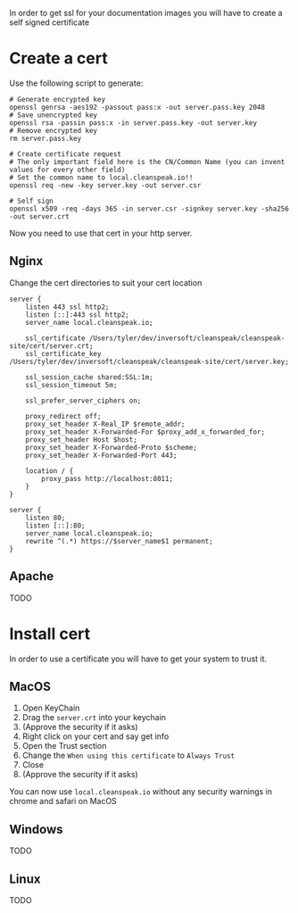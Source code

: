 In order to get ssl for your documentation images you will have to create a self signed certificate


# Create a cert
Use the following script to generate:

```shell script
# Generate encrypted key
openssl genrsa -aes192 -passout pass:x -out server.pass.key 2048
# Save unencrypted key
openssl rsa -passin pass:x -in server.pass.key -out server.key
# Remove encrypted key
rm server.pass.key

# Create certificate request
# The only important field here is the CN/Common Name (you can invent values for every other field)
# Set the common name to local.cleanspeak.io!!
openssl req -new -key server.key -out server.csr 

# Self sign
openssl x509 -req -days 365 -in server.csr -signkey server.key -sha256 -out server.crt
```

Now you need to use that cert in your http server.

## Nginx

Change the cert directories to suit your cert location

```nginx
server {
    listen 443 ssl http2;
    listen [::]:443 ssl http2;
    server_name local.cleanspeak.io;

    ssl_certificate /Users/tyler/dev/inversoft/cleanspeak/cleanspeak-site/cert/server.crt;
    ssl_certificate_key /Users/tyler/dev/inversoft/cleanspeak/cleanspeak-site/cert/server.key;

    ssl_session_cache shared:SSL:1m;
    ssl_session_timeout 5m;

    ssl_prefer_server_ciphers on;

    proxy_redirect off;
    proxy_set_header X-Real_IP $remote_addr;
    proxy_set_header X-Forwarded-For $proxy_add_x_forwarded_for;
    proxy_set_header Host $host;
    proxy_set_header X-Forwarded-Proto $scheme;
    proxy_set_header X-Forwarded-Port 443;

    location / {
        proxy_pass http://localhost:8011;
    }
}

server {
    listen 80;
    listen [::]:80;
    server_name local.cleanspeak.io;
    rewrite ^(.*) https://$server_name$1 permanent;
}
```

## Apache
TODO

# Install cert

In order to use a certificate you will have to get your system to trust it.

## MacOS

1. Open KeyChain
1. Drag the `server.crt` into your keychain
1. (Approve the security if it asks)
1. Right click on your cert and say get info
1. Open the Trust section
1. Change the `When using this certificate` to `Always Trust`
1. Close
1. (Approve the security if it asks)

You can now use `local.cleanspeak.io` without any security warnings in chrome and safari on MacOS

## Windows
TODO

## Linux
TODO
